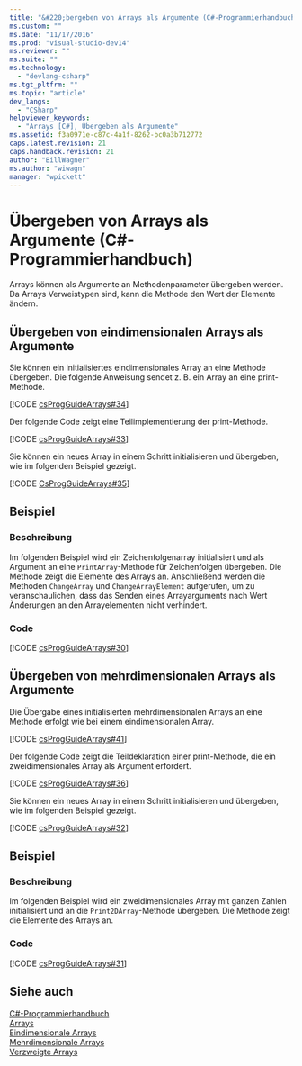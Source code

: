 ```yaml
---
title: "&#220;bergeben von Arrays als Argumente (C#-Programmierhandbuch) | Microsoft Docs"
ms.custom: ""
ms.date: "11/17/2016"
ms.prod: "visual-studio-dev14"
ms.reviewer: ""
ms.suite: ""
ms.technology: 
  - "devlang-csharp"
ms.tgt_pltfrm: ""
ms.topic: "article"
dev_langs: 
  - "CSharp"
helpviewer_keywords: 
  - "Arrays [C#], Übergeben als Argumente"
ms.assetid: f3a0971e-c87c-4a1f-8262-bc0a3b712772
caps.latest.revision: 21
caps.handback.revision: 21
author: "BillWagner"
ms.author: "wiwagn"
manager: "wpickett"
---
```

# &#220;bergeben von Arrays als Argumente (C#-Programmierhandbuch)
Arrays können als Argumente an Methodenparameter übergeben werden.  Da Arrays Verweistypen sind, kann die Methode den Wert der Elemente ändern.  
  
## Übergeben von eindimensionalen Arrays als Argumente  
 Sie können ein initialisiertes eindimensionales Array an eine Methode übergeben.  Die folgende Anweisung sendet z. B. ein Array an eine print\-Methode.  
  
 [!CODE [csProgGuideArrays#34](../CodeSnippet/VS_Snippets_VBCSharp/csProgGuideArrays#34)]  
  
 Der folgende Code zeigt eine Teilimplementierung der print\-Methode.  
  
 [!CODE [csProgGuideArrays#33](../CodeSnippet/VS_Snippets_VBCSharp/csProgGuideArrays#33)]  
  
 Sie können ein neues Array in einem Schritt initialisieren und übergeben, wie im folgenden Beispiel gezeigt.  
  
 [!CODE [CsProgGuideArrays#35](../CodeSnippet/VS_Snippets_VBCSharp/csProgGuideArrays#35)]  
  
## Beispiel  
  
### Beschreibung  
 Im folgenden Beispiel wird ein Zeichenfolgenarray initialisiert und als Argument an eine `PrintArray`\-Methode für Zeichenfolgen übergeben.  Die Methode zeigt die Elemente des Arrays an.  Anschließend werden die Methoden `ChangeArray` und `ChangeArrayElement` aufgerufen, um zu veranschaulichen, dass das Senden eines Arrayarguments nach Wert Änderungen an den Arrayelementen nicht verhindert.  
  
### Code  
 [!CODE [csProgGuideArrays#30](../CodeSnippet/VS_Snippets_VBCSharp/csProgGuideArrays#30)]  
  
## Übergeben von mehrdimensionalen Arrays als Argumente  
 Die Übergabe eines initialisierten mehrdimensionalen Arrays an eine Methode erfolgt wie bei einem eindimensionalen Array.  
  
 [!CODE [csProgGuideArrays#41](../CodeSnippet/VS_Snippets_VBCSharp/csProgGuideArrays#41)]  
  
 Der folgende Code zeigt die Teildeklaration einer print\-Methode, die ein zweidimensionales Array als Argument erfordert.  
  
 [!CODE [csProgGuideArrays#36](../CodeSnippet/VS_Snippets_VBCSharp/csProgGuideArrays#36)]  
  
 Sie können ein neues Array in einem Schritt initialisieren und übergeben, wie im folgenden Beispiel gezeigt.  
  
 [!CODE [csProgGuideArrays#32](../CodeSnippet/VS_Snippets_VBCSharp/csProgGuideArrays#32)]  
  
## Beispiel  
  
### Beschreibung  
 Im folgenden Beispiel wird ein zweidimensionales Array mit ganzen Zahlen initialisiert und an die `Print2DArray`\-Methode übergeben.  Die Methode zeigt die Elemente des Arrays an.  
  
### Code  
 [!CODE [csProgGuideArrays#31](../CodeSnippet/VS_Snippets_VBCSharp/csProgGuideArrays#31)]  
  
## Siehe auch  
 [C\#\-Programmierhandbuch](../../../csharp/programming-guide/index.md)   
 [Arrays](../../../csharp/programming-guide/arrays/index.md)   
 [Eindimensionale Arrays](../../../csharp/programming-guide/arrays/single-dimensional-arrays.md)   
 [Mehrdimensionale Arrays](../../../csharp/programming-guide/arrays/multidimensional-arrays.md)   
 [Verzweigte Arrays](../../../csharp/programming-guide/arrays/jagged-arrays.md)